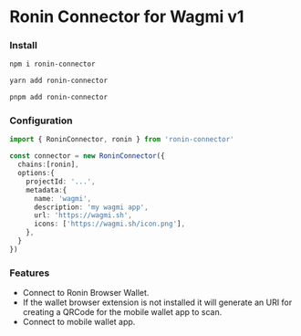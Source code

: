 # Ronin Connector for Wagmi v1

### Install

```bash
npm i ronin-connector
```
```bash
yarn add ronin-connector
```
```bash
pnpm add ronin-connector
```

### Configuration
```ts
import { RoninConnector, ronin } from 'ronin-connector'

const connector = new RoninConnector({
  chains:[ronin],
  options:{
    projectId: '...',
    metadata:{
      name: 'wagmi',
      description: 'my wagmi app',
      url: 'https://wagmi.sh',
      icons: ['https://wagmi.sh/icon.png'],
    },
  }
})
```

### Features
- Connect to Ronin Browser Wallet.
- If the wallet browser extension is not installed it will generate an URI for creating a QRCode for the mobile wallet app to scan.
- Connect to mobile wallet app.
